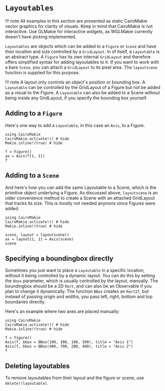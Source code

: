 # `Layoutables`

!!! note
    All examples in this section are presented as static CairoMakie vector graphics for clarity of visuals.
    Keep in mind that CairoMakie is not interactive.
    Use GLMakie for interactive widgets, as WGLMakie currently doesn't have picking implemented.

`Layoutables` are objects which can be added to a `Figure` or `Scene` and have their location and size controlled by a `GridLayout`. In of itself, a `Layoutable` is an abstract type.
A `Figure` has its own internal `GridLayout` and therefore offers simplified syntax for adding layoutables to it.
If you want to work with a bare `Scene`, you can attach a `GridLayout` to its pixel area.
The `layoutscene` function is supplied for this purpose.

!!! note
    A layout only controls an object's position or bounding box.
    A `Layoutable` can be controlled by the GridLayout of a Figure but not be added as a visual to the Figure.
    A `Layoutable` can also be added to a Scene without being inside any GridLayout, if you specify the bounding box yourself.

## Adding to a `Figure`

Here's one way to add a `Layoutable`, in this case an `Axis`, to a Figure.

```@example
using CairoMakie
CairoMakie.activate!() # hide
Makie.inline!(true) # hide

f = Figure()
ax = Axis(f[1, 1])
f
```

## Adding to a `Scene`

And here's how you can add the same Layoutable to a Scene, which is the primitive object underlying a Figure.
As discussed above, `layoutscene` is an older convenience method to create a Scene with an attached GridLayout that tracks its size.
This is mostly not needed anymore since Figures were added.

```@example
using CairoMakie
CairoMakie.activate!() # hide
Makie.inline!(true) # hide

scene, layout = layoutscene()
ax = layout[1, 1] = Axis(scene)
scene
```

## Specifying a boundingbox directly

Sometimes you just want to place a `Layoutable` in a specific location, without it being controlled by a dynamic layout.
You can do this by setting the `bbox` parameter, which is usually controlled by the layout, manually.
The boundingbox should be a 2D `Rect`, and can also be an Observable if you plan to change it dynamically.
The function `BBox` creates an `Rect2f`, but instead of passing origin and widths, you pass left, right, bottom and top boundaries directly.

Here's an example where two axes are placed manually:

```@example
using CairoMakie
CairoMakie.activate!() # hide
Makie.inline!(true) # hide

f = Figure()
Axis(f, bbox = BBox(100, 300, 100, 500), title = "Axis 1")
Axis(f, bbox = BBox(400, 700, 200, 400), title = "Axis 2")
f
```

## Deleting layoutables

To remove layoutables from their layout and the figure or scene, use `delete!(layoutable)`.
